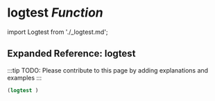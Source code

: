 # **logtest** *Function*

import Logtest from './_logtest.md';

<Logtest />

## Expanded Reference: logtest

:::tip
TODO: Please contribute to this page by adding explanations and examples
:::

```lisp
(logtest )
```
